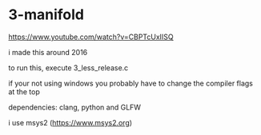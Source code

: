 # 3-manifold

https://www.youtube.com/watch?v=CBPTcUxIISQ

i made this around 2016

to run this, execute 3_less_release.c

if your not using windows you probably have to change the compiler flags at the top

dependencies: clang, python and GLFW

i use msys2 (https://www.msys2.org)

